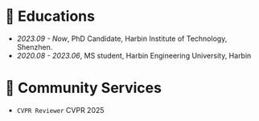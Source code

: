 
# 📖 Educations
- *2023.09 - Now*, PhD Candidate, Harbin Institute of Technology, Shenzhen.
- *2020.08 - 2023.06*, MS student, Harbin Engineering University, Harbin

# 🤗 Community Services
- `CVPR Reviewer` CVPR 2025

<!-- # 💻 Internships
- *2024.07 - 2024.10*, Shanghai AI Laboratory, Shanghai.
- *2022.06 - 2022.12*, Baidu, Beijing. -->